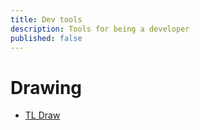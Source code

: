 ```yaml
---
title: Dev tools
description: Tools for being a developer
published: false
---
```


# Drawing

- [TL Draw](https://www.tldraw.com)
